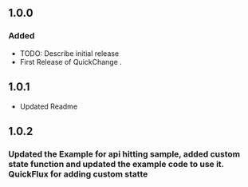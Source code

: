 ## 1.0.0
### Added

* TODO: Describe initial release 
* First Release of QuickChange .
## 1.0.1
* Updated Readme

## 1.0.2
### Updated the Example for api hitting sample, added custom state function and updated the example code to use it. QuickFlux for adding custom statte